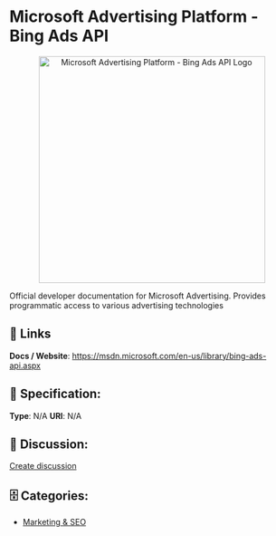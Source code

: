 # Microsoft Advertising Platform - Bing Ads API
<p align="center">
    <img width="400" src="https://raw.githubusercontent.com/apis-list/apis-list/main/apis/microsoft-advertising-platform-bing-ads-api/logo_256x256.png" alt="Microsoft Advertising Platform - Bing Ads API Logo"/>
</p>

Official developer documentation for Microsoft Advertising. Provides programmatic access to various advertising technologies

##  🔗 Links
**Docs / Website**: https://msdn.microsoft.com/en-us/library/bing-ads-api.aspx

## 🧬 Specification:
**Type**: N/A
**URI**: N/A

## 💬 Discussion:
[Create discussion](https://github.com/apis-list/apis-list/discussions/new)

## 🗄️ Categories:
- [Marketing & SEO](https://github.com/apis-list/apis-list#marketing-and-seo)







